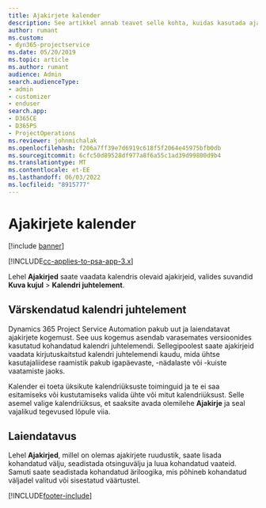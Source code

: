 ```yaml
---
title: Ajakirjete kalender
description: See artikkel annab teavet selle kohta, kuidas kasutada ajakirjete kalendrit.
author: rumant
ms.custom:
- dyn365-projectservice
ms.date: 05/20/2019
ms.topic: article
ms.author: rumant
audience: Admin
search.audienceType:
- admin
- customizer
- enduser
search.app:
- D365CE
- D365PS
- ProjectOperations
ms.reviewer: johnmichalak
ms.openlocfilehash: f206a7ff39e7d6919c618f5f2064e45975bfb0db
ms.sourcegitcommit: 6cfc50d89528df977a8f6a55c1ad39d99800d9b4
ms.translationtype: MT
ms.contentlocale: et-EE
ms.lasthandoff: 06/03/2022
ms.locfileid: "8915777"
---
```

# <a name="time-entry-calendar"></a>Ajakirjete kalender

[!include [banner](../includes/psa-now-project-operations.md)]

[!INCLUDE[cc-applies-to-psa-app-3.x](../includes/cc-applies-to-psa-app-3x.md)]

Lehel **Ajakirjed** saate vaadata kalendris olevaid ajakirjeid, valides suvandid **Kuva kujul** \> **Kalendri juhtelement**.

## <a name="updated-calendar-control"></a>Värskendatud kalendri juhtelement

Dynamics 365 Project Service Automation pakub uut ja laiendatavat ajakirjete kogemust. See uus kogemus asendab varasemates versioonides kasutatud kohandatud kalendri juhtelemendi. Sellegipoolest saate ajakirjeid vaadata kirjutuskaitstud kalendri juhtelemendi kaudu, mida ühtse kasutajaliidese raamistik pakub igapäevaste, -nädalaste või -kuiste vaatamiste jaoks.

Kalender ei toeta üksikute kalendriüksuste toiminguid ja te ei saa esitamiseks või kustutamiseks valida ühte või mitut kalendriüksust. Selle asemel valige kalendriüksus, et saaksite avada olemilehe **Ajakirje** ja seal vajalikud tegevused lõpule viia.

## <a name="extensibility"></a>Laiendatavus

Lehel **Ajakirjed**, millel on olemas ajakirjete ruudustik, saate lisada kohandatud välju, seadistada otsinguvälju ja luua kohandatud vaateid. Samuti saate seadistada kohandatud äriloogika, mis põhineb kohandatud väljadel valitud või sisestatud väärtustel.


[!INCLUDE[footer-include](../includes/footer-banner.md)]
